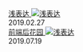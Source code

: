 <div class="card">
    <a href="read/index.md" style="display:block">
        浅表达
        <img src="https://images.pexels.com/photos/316465/pexels-photo-316465.jpeg?auto=compress&cs=tinysrgb&dpr=1&w=660" class="card-img" alt="浅表达" />
        <a class="card-time">2019.02.27</a>
    </a>
</div>

<div class="card">
    <a href="qd/index.md" style="display:block">
        前端后花园
        <img src="https://images.pexels.com/photos/56759/pexels-photo-56759.jpeg?auto=compress&cs=tinysrgb&dpr=1&w=660" class="card-img" alt="浅表达" />
        <a class="card-time">2019.07.19</a>
    </a>
</div>

<!-- <div class="card">
    <a href="docs/c.md">
        专业知识冷备份
        <img src="http://hbfile.b0.upaiyun.com/img/home/banner/632a0d9115b1373944b51cc6c68f27f5348fa52fc447e" class="card-img" alt="零散备份" />
        <a class="card-time">2019.02.27</a>
    </a>
</div> -->
